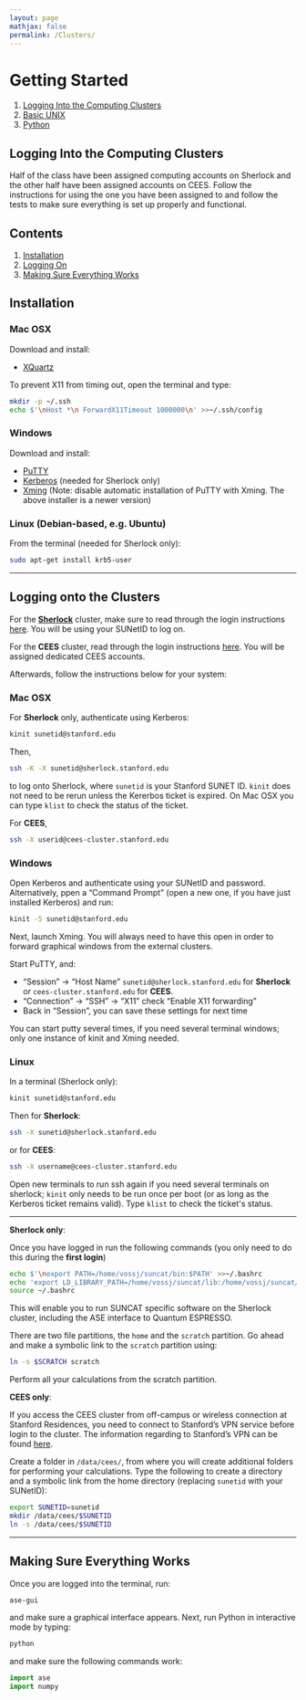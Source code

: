 ```yaml
---
layout: page
mathjax: false 
permalink: /Clusters/
---
```


# Getting Started
1. [Logging Into the Computing Clusters](../Clusters/)
2. [Basic UNIX](../UNIX/)
3. [Python](../Python/)

## Logging Into the Computing Clusters

Half of the class have been assigned computing accounts on Sherlock and the other half have been assigned accounts on CEES. Follow the instructions for using the one you have been assigned to and follow the tests to make sure everything is set up properly and functional.

## Contents
1. [Installation](#installation)
2. [Logging On](#logging)
4. [Making Sure Everything Works](#testing)

<a name='installation'></a>

## Installation

### Mac OSX
Download and install:

* [XQuartz](http://www.xquartz.org/)

To prevent X11 from timing out, open the terminal and type:

```bash
mkdir -p ~/.ssh
echo $'\nHost *\n ForwardX11Timeout 1000000\n' >>~/.ssh/config
```


### Windows

Download and install:

* [PuTTY](https://www.putty.org/)
* [Kerberos](https://uit.stanford.edu/service/kerberos) (needed for Sherlock only)
* [Xming](https://sourceforge.net/projects/xming/) (Note: disable automatic installation of PuTTY with Xming. The above installer is a newer version)


### Linux (Debian-based, e.g. Ubuntu)
From the terminal (needed for Sherlock only):

```bash
sudo apt-get install krb5-user
```

____

<a name='logging'></a>

## Logging onto the Clusters

For the [**Sherlock**](http://sherlock.stanford.edu) cluster, make sure to read through the login instructions [here](http://sherlock.stanford.edu/mediawiki/index.php/LogonCluster). You will be using your SUNetID to log on.

For the **CEES** cluster, read through the login instructions [here](http://cees.stanford.edu/docs/GettingStarted2013.pdf). You will be assigned dedicated CEES accounts.

Afterwards, follow the instructions below for your system:

### Mac OSX

For **Sherlock** only, authenticate using Kerberos:

```bash
kinit sunetid@stanford.edu
```

Then,

```bash
ssh -K -X sunetid@sherlock.stanford.edu
```

to log onto Sherlock, where ```sunetid``` is your Stanford SUNET ID. ```kinit``` does not need to be rerun unless the Kererbos ticket is expired. On Mac OSX you can type ```klist``` to check the status of the ticket.

For **CEES**, 

```bash
ssh -X userid@cees-cluster.stanford.edu
```

### Windows

Open Kerberos and authenticate using your SUNetID and password. Alternatively, ppen a “Command Prompt” (open a new one, if you have just installed Kerberos) and run:

```bash
kinit -5 sunetid@stanford.edu
```

Next, launch Xming. You will always need to have this open in order to forward graphical windows from the external clusters.

Start PuTTY, and:

* “Session” → “Host Name” `sunetid@sherlock.stanford.edu` for **Sherlock** or `cees-cluster.stanford.edu` for **CEES**.
* “Connection” → “SSH” → “X11” check “Enable X11 forwarding”
* Back in “Session”, you can save these settings for next time

You can start putty several times, if you need several terminal windows; only one instance of kinit and Xming needed.


### Linux

In a terminal (Sherlock only):

```bash
kinit sunetid@stanford.edu
```

Then for **Sherlock**:

```bash
ssh -X sunetid@sherlock.stanford.edu
```

or for **CEES**:

```bash
ssh -X username@cees-cluster.stanford.edu
```


Open new terminals to run ssh again if you need several terminals on sherlock;
`kinit` only needs to be run once per boot (or as long as the Kerberos ticket remains valid). Type `klist` to check the ticket's status.

____

**Sherlock only**:

Once you have logged in run the following commands (you only need to do this during the **first login**)

```bash
echo $'\nexport PATH=/home/vossj/suncat/bin:$PATH' >>~/.bashrc
echo 'export LD_LIBRARY_PATH=/home/vossj/suncat/lib:/home/vossj/suncat/lib64:$LD_LIBRARY_PATH' >>~/.bashrc
source ~/.bashrc
```

This will enable you to run SUNCAT specific software on the Sherlock cluster, including the ASE interface to Quantum ESPRESSO.

There are two file partitions, the `home` and the `scratch` partition. Go ahead and make a symbolic link to the `scratch` partition using:

```bash
ln -s $SCRATCH scratch
```

Perform all your calculations from the scratch partition.

**CEES only**:

If you access the CEES cluster from off-campus or wireless connection at Stanford Residences, you need to connect to Stanford’s VPN service before login to the cluster. The information regarding to Stanford’s VPN can be found [here](https://uit.stanford.edu/service/vpn).

Create a folder in `/data/cees/`, from where you will create additional folders for performing your calculations. Type the following to create a directory and a symbolic link from the home directory (replacing `sunetid` with your SUNetID):

```bash
export SUNETID=sunetid
mkdir /data/cees/$SUNETID
ln -s /data/cees/$SUNETID
```



____

<a name='testing'></a>

## Making Sure Everything Works ##

Once you are logged into the terminal, run:

```bash
ase-gui
```

and make sure a graphical interface appears. Next, run Python in interactive mode by typing:

```bash
python
```

and make sure the following commands work:

```python
import ase
import numpy
```



